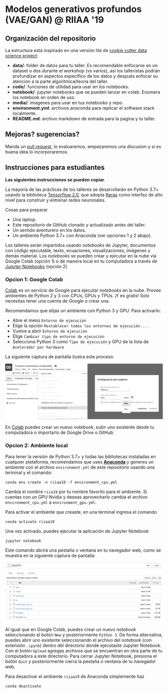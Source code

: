 # Modelos generativos profundos (VAE/GAN) @ RIIAA '19

## Organización del repositorio

La estructura está inspirado en una versión lite de [cookie cutter data science project](https://drivendata.github.io/cookiecutter-data-science/):

* **data/**: folder de datos para tu taller. Es recomendable enfocarse en un dataset o dos durante el workshop (vs varios), asi los talleristas podrán profundizar en aspectos específico de los datos y después enfocar su atención a la parte algorítmica/teoria del taller.
* **code/**: funciones de utilidad para usar en los notebooks.
* **notebook/**: jupyter notebooks que se pueden lanzar en colab. Enumera los notebook en orden de uso.
* **media/**: imagenes para usar en tus notebooks y repo.
* **environment.yml**: archivos anaconda para replicar el software stack localmente.
* **README.md**: archivo markdown de entrada para la pagina y tu taller.

## Mejoras? sugerencias?
Manda un [pull request](https://help.github.com/en/articles/about-pull-requests), lo evaluaremos, empezaremos una discusion y si es buena idea lo incorporaremos.

## Instrucciones para estudiantes

**Las siguientes instrucciones se pueden copiar**.

La mayoría de las prácticas de los talleres se desarrollarán en Python 3.7+ usando la biblioteca [Tensorflow 2.0](https://www.tensorflow.org/), que adopta [Keras](https://www.tensorflow.org/versions/r2.0/api_docs/python/tf/keras) como interfaz de alto nivel para construir y entrenar redes neuronales.

Cosas para preparar
* Una laptop.
* Este repositorio de GitHub clonado y actualizado antes del taller.
* Un sentido aventurero en los datos.
* Un ambiente Python 3.7+ con Anaconda (ver opciones 1 y 2 abajo).

Los talleres serán impartidos usando *notebooks* de Jupyter, documentos con código ejecutable, texto, ecuaciones, visualizaciones, imágenes y demás material. Los *notebooks* se pueden crear y ejecutar en la nube vía Google Colab (opción 1) o de manera local en tu computadora a través de [Jupyter Notebooks](https://jupyter.org/) (opción 2).

### Opcion 1: Google Colab
[Colab](https://colab.research.google.com) es un servicio de Google para ejecutar *notebooks* en la nube. Provee ambientes de Python 2 y 3 con CPUs, GPUs y TPUs. ¡Y es gratis! Solo necesitas tener una cuenta de Google o crear una.

Recomendamos que elijas un ambiente con Python 3 y GPU. Para activarlo:
* Abre el menú `Entorno de ejecución`
* Elige la opción `Restablecer todos los entornos de ejecución...` .
* Vuelve a abrir `Entorno de ejecución`
* Elige `Cambiar tipo de entorno de ejecución`
* Selecciona Python 3 como `Tipo de ejecución` y GPU de la lista de `Acelerador por hardware`

La siguiente captura de pantalla ilustra este proceso.

![](media/escoge_acelerador.png)

En [Colab](https://colab.research.google.com) puedes crear un nuevo *notebook*, subir uno existente desde tu computadora o importarlo de Google Drive o GitHub.

### Opcion 2: Ambiente local
Para tener la versión de Python 3.7+ y todas las bibliotecas instaladas en cualquier plataforma, recomendamos que uses [**Anaconda**](https://www.anaconda.com/) y generes un ambiente con el archivo `environment.yml` de este repositorio usando una terminal y el comando:

```
conda env create -n riiaa19 -f environment_cpu.yml
```

Cambia el nombre `riia19` por tu nombre favorito para el ambiente. Si cuentas con un GPU Nvidia y deseas aprovecharlo cambia el archivo `environment_cpu.yml` a `environment_gpu.yml`.

Para activar el ambiente que creaste, en una terminal ingresa el comando

```
conda activate riiaa19
```

Una vez activado, puedes ejecutar la aplicación de Jupyter Notebook

```
jupyter notebook
```

Este comando abrirá una pestaña o ventana en tu navegador web, como se muestra en la siguiente captura de pantalla:

![](media/jupyter_notebook.png)

Al igual que en Google Colab, puedes crear un nuevo *notebook* seleccionando el botón `New` y posteriormente `Python 3`. De forma alternativa, puedes abrir uno existente seleccionando el archivo del *notebook* (con extensión `.ipynb`) dentro del directorio donde ejecutaste Jupyter Notebook. Con el botón `Upload` agregas archivos que se encuentran en otra parte de tu computadora a este directorio. Para cerrar Jupyter Notebook, presiona el botón `Quit` y posteriormente cierra la pestaña o ventana de tu navegador web.

Para desactivar el ambiente `riiaa19` de Anaconda simplemente haz

```
conda deactivate
```

